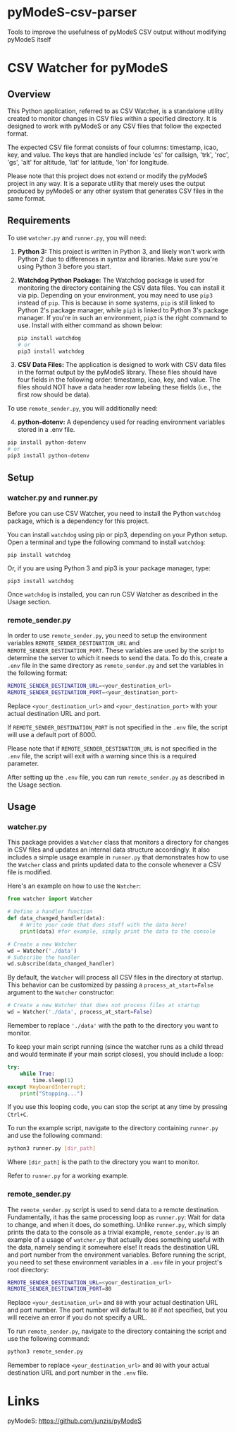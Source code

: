 # pyModeS-csv-parser
Tools to improve the usefulness of pyModeS CSV output without modifying pyModeS itself


# CSV Watcher for pyModeS

## Overview
This Python application, referred to as CSV Watcher, is a standalone utility created to monitor changes in CSV files within a specified directory. It is designed to work with pyModeS or any CSV files that follow the expected format. 

The expected CSV file format consists of four columns: timestamp, icao, key, and value. The keys that are handled include 'cs' for callsign, 'trk', 'roc', 'gs', 'alt' for altitude, 'lat' for latitude, 'lon' for longitude.

Please note that this project does not extend or modify the pyModeS project in any way. It is a separate utility that merely uses the output produced by pyModeS or any other system that generates CSV files in the same format.

## Requirements

To use `watcher.py` and `runner.py`, you will need:

1. **Python 3:** This project is written in Python 3, and likely won't work with Python 2 due to differences in syntax and libraries. Make sure you're using Python 3 before you start.

2. **Watchdog Python Package:** The Watchdog package is used for monitoring the directory containing the CSV data files. You can install it via pip. Depending on your environment, you may need to use `pip3` instead of `pip`. This is because in some systems, `pip` is still linked to Python 2's package manager, while `pip3` is linked to Python 3's package manager. If you're in such an environment, `pip3` is the right command to use. Install with either command as shown below:

    ```bash
    pip install watchdog
    # or
    pip3 install watchdog
    ```

3. **CSV Data Files:** The application is designed to work with CSV data files in the format output by the pyModeS library. These files should have four fields in the following order: timestamp, icao, key, and value. The files should NOT have a data header row labeling these fields (i.e., the first row should be data).

To use `remote_sender.py`, you will additionally need:

4. **python-dotenv:** A dependency used for reading environment variables stored in a .env file.
```bash
pip install python-dotenv
# or
pip3 install python-dotenv
```

## Setup

### watcher.py and runner.py
Before you can use CSV Watcher, you need to install the Python `watchdog` package, which is a dependency for this project.

You can install `watchdog` using pip or pip3, depending on your Python setup. Open a terminal and type the following command to install `watchdog`:

```shell
pip install watchdog
```

Or, if you are using Python 3 and pip3 is your package manager, type:

```shell
pip3 install watchdog
```

Once `watchdog` is installed, you can run CSV Watcher as described in the Usage section.

### remote_sender.py

In order to use `remote_sender.py`, you need to setup the environment variables `REMOTE_SENDER_DESTINATION_URL` and `REMOTE_SENDER_DESTINATION_PORT`. These variables are used by the script to determine the server to which it needs to send the data. To do this, create a `.env` file in the same directory as `remote_sender.py` and set the variables in the following format:

```bash
REMOTE_SENDER_DESTINATION_URL=<your_destination_url>
REMOTE_SENDER_DESTINATION_PORT=<your_destination_port>
```

Replace `<your_destination_url>` and `<your_destination_port>` with your actual destination URL and port. 

If `REMOTE_SENDER_DESTINATION_PORT` is not specified in the `.env` file, the script will use a default port of 8000.

Please note that if `REMOTE_SENDER_DESTINATION_URL` is not specified in the `.env` file, the script will exit with a warning since this is a required parameter.

After setting up the `.env` file, you can run `remote_sender.py` as described in the Usage section.




## Usage

### watcher.py
This package provides a `Watcher` class that monitors a directory for changes in CSV files and updates an internal data structure accordingly. It also includes a simple usage example in `runner.py` that demonstrates how to use the `Watcher` class and prints updated data to the console whenever a CSV file is modified.

Here's an example on how to use the `Watcher`:

```python
from watcher import Watcher

# Define a handler function
def data_changed_handler(data):
    # Write your code that does stuff with the data here!
    print(data) #for example, simply print the data to the console

# Create a new Watcher
wd = Watcher('./data')
# Subscribe the handler
wd.subscribe(data_changed_handler)
```

By default, the `Watcher` will process all CSV files in the directory at startup. This behavior can be customized by passing a `process_at_start=False` argument to the `Watcher` constructor:

```python
# Create a new Watcher that does not process files at startup
wd = Watcher('./data', process_at_start=False)
```

Remember to replace `'./data'` with the path to the directory you want to monitor.

To keep your main script running (since the watcher runs as a child thread and would terminate if your main script closes), you should include a loop:

```python
try:
    while True:
        time.sleep(1)
except KeyboardInterrupt:
    print("Stopping...")
```

If you use this looping code, you can stop the script at any time by pressing `Ctrl+C`.

To run the example script, navigate to the directory containing `runner.py` and use the following command:

```bash
python3 runner.py [dir_path]
```

Where `[dir_path]` is the path to the directory you want to monitor.

Refer to `runner.py` for a working example. 

### remote_sender.py

The `remote_sender.py` script is used to send data to a remote destination. Fundamentally, it has the same processing loop as `runner.py`: Wait for data to change, and when it does, do something. Unlike `runner.py`, which simply prints the data to the console as a trivial example, `remote_sender.py` is an example of a usage of `watcher.py` that actually does something useful with the data, namely sending it somewhere else! It reads the destination URL and port number from the environment variables. Before running the script, you need to set these environment variables in a `.env` file in your project's root directory:

```bash
REMOTE_SENDER_DESTINATION_URL=<your_destination_url>
REMOTE_SENDER_DESTINATION_PORT=80
```

Replace `<your_destination_url>` and `80` with your actual destination URL and port number. The port number will default to `80` if not specified, but you will receive an error if you do not specify a URL.

To run `remote_sender.py`, navigate to the directory containing the script and use the following command:

```bash
python3 remote_sender.py
```

Remember to replace `<your_destination_url>` and `80` with your actual destination URL and port number in the `.env` file.



# Links
pyModeS: https://github.com/junzis/pyModeS